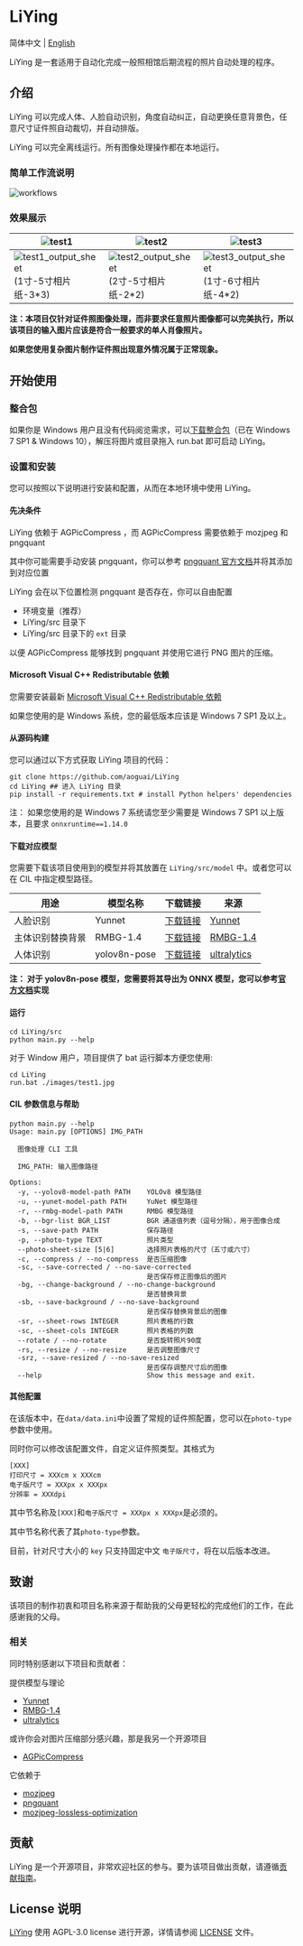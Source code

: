 # LiYing

简体中文 | [English](./README-EN.md)

LiYing 是一套适用于自动化完成一般照相馆后期流程的照片自动处理的程序。

## 介绍

LiYing 可以完成人体、人脸自动识别，角度自动纠正，自动更换任意背景色，任意尺寸证件照自动裁切，并自动排版。

LiYing 可以完全离线运行。所有图像处理操作都在本地运行。

### 简单工作流说明

![workflows](../images/workflows.png)

### 效果展示

| ![test1](../images/test1.jpg) | ![test2](../images/test2.jpg) | ![test3](../images/test3.jpg) |
| ----------------------------- | ---------------------------- | ---------------------------- |
| ![test1_output_sheet](../images/test1_output_sheet.jpg)(1寸-5寸相片纸-3*3) | ![test2_output_sheet](../images/test2_output_sheet.jpg)(2寸-5寸相片纸-2*2) | ![test3_output_sheet](../images/test3_output_sheet.jpg)(1寸-6寸相片纸-4*2) |

**注：本项目仅针对证件照图像处理，而非要求任意照片图像都可以完美执行，所以该项目的输入图片应该是符合一般要求的单人肖像照片。**

**如果您使用复杂图片制作证件照出现意外情况属于正常现象。**

## 开始使用

### 整合包

如果你是 Windows 用户且没有代码阅览需求，可以[下载整合包](https://github.com/aoguai/LiYing/releases/latest)（已在 Windows 7 SP1 &  Windows 10），解压将图片或目录拖入 run.bat 即可启动 LiYing。

### 设置和安装

您可以按照以下说明进行安装和配置，从而在本地环境中使用 LiYing。

#### 先决条件

LiYing 依赖于 AGPicCompress ，而 AGPicCompress 需要依赖于 mozjpeg 和 pngquant

其中你可能需要手动安装 pngquant，你可以参考 [pngquant 官方文档](https://pngquant.org/)并将其添加到对应位置

LiYing 会在以下位置检测 pngquant 是否存在，你可以自由配置
- 环境变量（推荐）
- LiYing/src 目录下
- LiYing/src 目录下的 `ext` 目录

以便 AGPicCompress 能够找到 pngquant 并使用它进行 PNG 图片的压缩。

#### Microsoft Visual C++ Redistributable 依赖

您需要安装最新 [Microsoft Visual C++ Redistributable 依赖](https://learn.microsoft.com/en-us/cpp/windows/latest-supported-vc-redist)


如果您使用的是 Windows 系统，您的最低版本应该是 Windows 7 SP1 及以上。

#### 从源码构建

您可以通过以下方式获取 LiYing 项目的代码：

```shell
git clone https://github.com/aoguai/LiYing
cd LiYing ## 进入 LiYing 目录
pip install -r requirements.txt # install Python helpers' dependencies
```

注： 如果您使用的是 Windows 7 系统请您至少需要是 Windows 7 SP1 以上版本，且要求 `onnxruntime==1.14.0`

#### 下载对应模型

您需要下载该项目使用到的模型并将其放置在 `LiYing/src/model` 中。或者您可以在 CIL 中指定模型路径。

| 用途                     | 模型名称              | 下载链接                                                                                                             | 来源                                                     |
|------------------------|--------------------|------------------------------------------------------------------------------------------------------------------|--------------------------------------------------------|
| 人脸识别                  | Yunnet             | [下载链接](https://github.com/opencv/opencv_zoo/blob/main/models/face_detection_yunet/face_detection_yunet_2023mar.onnx) | [Yunnet](https://github.com/ShiqiYu/libfacedetection)  |
| 主体识别替换背景              | RMBG-1.4           | [下载链接](https://huggingface.co/briaai/RMBG-1.4/blob/main/onnx/model.onnx)                                           | [RMBG-1.4](https://huggingface.co/briaai/RMBG-1.4)     |
| 人体识别                  | yolov8n-pose       | [下载链接](https://github.com/ultralytics/assets/releases/download/v8.2.0/yolov8n-pose.pt)                           | [ultralytics](https://github.com/ultralytics/ultralytics) |

**注： 对于 yolov8n-pose 模型，您需要将其导出为 ONNX 模型，您可以参考[官方文档](https://docs.ultralytics.com/integrations/onnx/)实现**

#### 运行

```shell
cd LiYing/src
python main.py --help
```

对于 Window 用户，项目提供了 bat 运行脚本方便您使用:

```shell
cd LiYing
run.bat ./images/test1.jpg
```

#### CIL 参数信息与帮助
```shell
python main.py --help
Usage: main.py [OPTIONS] IMG_PATH

  图像处理 CLI 工具

  IMG_PATH: 输入图像路径

Options:
  -y, --yolov8-model-path PATH    YOLOv8 模型路径
  -u, --yunet-model-path PATH     YuNet 模型路径
  -r, --rmbg-model-path PATH      RMBG 模型路径
  -b, --bgr-list BGR_LIST         BGR 通道值列表（逗号分隔），用于图像合成
  -s, --save-path PATH            保存路径
  -p, --photo-type TEXT           照片类型
  --photo-sheet-size [5|6]        选择照片表格的尺寸（五寸或六寸）
  -c, --compress / --no-compress  是否压缩图像
  -sc, --save-corrected / --no-save-corrected
                                  是否保存修正图像后的图片
  -bg, --change-background / --no-change-background
                                  是否替换背景
  -sb, --save-background / --no-save-background
                                  是否保存替换背景后的图像
  -sr, --sheet-rows INTEGER       照片表格的行数
  -sc, --sheet-cols INTEGER       照片表格的列数
  --rotate / --no-rotate          是否旋转照片90度
  -rs, --resize / --no-resize     是否调整图像尺寸
  -srz, --save-resized / --no-save-resized
                                  是否保存调整尺寸后的图像
  --help                          Show this message and exit.

```

#### 其他配置

在该版本中，在`data/data.ini`中设置了常规的证件照配置，您可以在`photo-type`参数中使用。

同时你可以修改该配置文件，自定义证件照类型。其格式为
```text
[XXX]
打印尺寸 = XXXcm x XXXcm
电子版尺寸 = XXXpx x XXXpx
分辨率 = XXXdpi
```
其中节名称及`[XXX]`和`电子版尺寸 = XXXpx x XXXpx`是必须的。

其中节名称代表了其`photo-type`参数。

目前，针对尺寸大小的 `key` 只支持固定中文 `电子版尺寸`，将在以后版本改进。

## 致谢

该项目的制作初衷和项目名称来源于帮助我的父母更轻松的完成他们的工作，在此感谢我的父母。

### 相关

同时特别感谢以下项目和贡献者：

提供模型与理论

- [Yunnet](https://github.com/ShiqiYu/libfacedetection)
- [RMBG-1.4](https://huggingface.co/briaai/RMBG-1.4)
- [ultralytics](https://github.com/ultralytics/ultralytics)

或许你会对图片压缩部分感兴趣，那是我另一个开源项目

- [AGPicCompress](https://github.com/aoguai/AGPicCompress)

它依赖于

- [mozjpeg](https://github.com/mozilla/mozjpeg)
- [pngquant](https://github.com/kornelski/pngquant)
- [mozjpeg-lossless-optimization](https://github.com/wanadev/mozjpeg-lossless-optimization)

## 贡献

LiYing 是一个开源项目，非常欢迎社区的参与。要为该项目做出贡献，请遵循[贡献指南](./CONTRIBUTING.md)。

## License 说明

[LiYing](https://github.com/aoguai/LiYing) 使用 AGPL-3.0 license 进行开源，详情请参阅 [LICENSE](../LICENSE) 文件。
